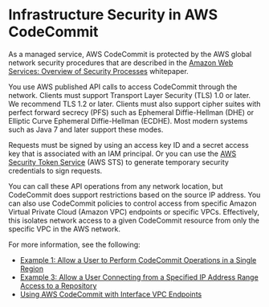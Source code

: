 # Infrastructure Security in AWS CodeCommit<a name="infrastructure-security"></a>

As a managed service, AWS CodeCommit is protected by the AWS global network security procedures that are described in the [Amazon Web Services: Overview of Security Processes](https://d0.awsstatic.com/whitepapers/Security/AWS_Security_Whitepaper.pdf) whitepaper\.

You use AWS published API calls to access CodeCommit through the network\. Clients must support Transport Layer Security \(TLS\) 1\.0 or later\. We recommend TLS 1\.2 or later\. Clients must also support cipher suites with perfect forward secrecy \(PFS\) such as Ephemeral Diffie\-Hellman \(DHE\) or Elliptic Curve Ephemeral Diffie\-Hellman \(ECDHE\)\. Most modern systems such as Java 7 and later support these modes\.

Requests must be signed by using an access key ID and a secret access key that is associated with an IAM principal\. Or you can use the [AWS Security Token Service](https://docs.aws.amazon.com/STS/latest/APIReference/Welcome.html) \(AWS STS\) to generate temporary security credentials to sign requests\.

You can call these API operations from any network location, but CodeCommit does support restrictions based on the source IP address\. You can also use CodeCommit policies to control access from specific Amazon Virtual Private Cloud \(Amazon VPC\) endpoints or specific VPCs\. Effectively, this isolates network access to a given CodeCommit resource from only the specific VPC in the AWS network\.

For more information, see the following:
+ [Example 1: Allow a User to Perform CodeCommit Operations in a Single Region](auth-and-access-control-iam-identity-based-access-control.md#identity-based-policies-example-1)
+ [Example 3: Allow a User Connecting from a Specified IP Address Range Access to a Repository ](auth-and-access-control-iam-identity-based-access-control.md#identity-based-policies-example-3)
+ [Using AWS CodeCommit with Interface VPC Endpoints](codecommit-and-interface-VPC.md)